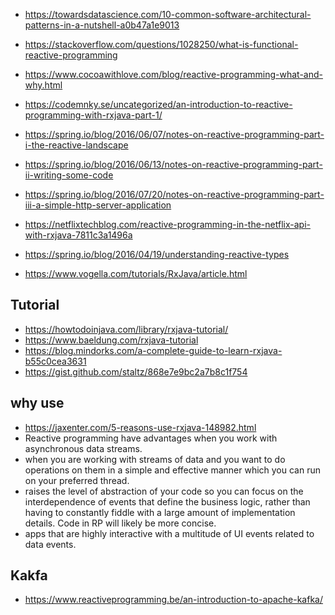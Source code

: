- https://towardsdatascience.com/10-common-software-architectural-patterns-in-a-nutshell-a0b47a1e9013
- https://stackoverflow.com/questions/1028250/what-is-functional-reactive-programming
- https://www.cocoawithlove.com/blog/reactive-programming-what-and-why.html
- https://codemnky.se/uncategorized/an-introduction-to-reactive-programming-with-rxjava-part-1/

- https://spring.io/blog/2016/06/07/notes-on-reactive-programming-part-i-the-reactive-landscape
- https://spring.io/blog/2016/06/13/notes-on-reactive-programming-part-ii-writing-some-code
- https://spring.io/blog/2016/07/20/notes-on-reactive-programming-part-iii-a-simple-http-server-application
- https://netflixtechblog.com/reactive-programming-in-the-netflix-api-with-rxjava-7811c3a1496a
- https://spring.io/blog/2016/04/19/understanding-reactive-types
- https://www.vogella.com/tutorials/RxJava/article.html

## Tutorial

- https://howtodoinjava.com/library/rxjava-tutorial/
- https://www.baeldung.com/rxjava-tutorial
- https://blog.mindorks.com/a-complete-guide-to-learn-rxjava-b55c0cea3631
- https://gist.github.com/staltz/868e7e9bc2a7b8c1f754

## why use

- https://jaxenter.com/5-reasons-use-rxjava-148982.html
- Reactive programming have advantages when you work with asynchronous data streams.
- when you are working with streams of data and you want to do operations on them in a simple and effective manner which you can run on your preferred thread.
- raises the level of abstraction of your code so you can focus on the interdependence of events that define the business logic, rather than having to constantly fiddle with a large amount of implementation details. Code in RP will likely be more concise.
- apps that are highly interactive with a multitude of UI events related to data events.


## Kakfa

- https://www.reactiveprogramming.be/an-introduction-to-apache-kafka/
